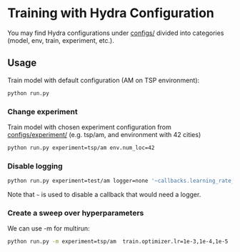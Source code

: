 # Training with Hydra Configuration

You may find Hydra configurations under [configs/](configs/) divided into categories (model, env, train, experiment, etc.).

## Usage

Train model with default configuration (AM on TSP environment):
```bash
python run.py
```

### Change experiment

Train model with chosen experiment configuration from [configs/experiment/](configs/experiment/) (e.g. tsp/am, and environment with 42 cities)
```bash
python run.py experiment=tsp/am env.num_loc=42
```
</details>


### Disable logging

```bash
python run.py experiment=test/am logger=none '~callbacks.learning_rate_monitor'
```
Note that `~` is used to disable a callback that would need a logger.


### Create a sweep over hyperparameters

We can use -m for multirun:

```bash
python run.py -m experiment=tsp/am  train.optimizer.lr=1e-3,1e-4,1e-5
```
</details>

